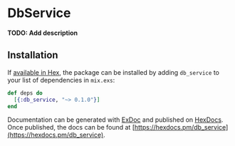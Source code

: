 # DbService

**TODO: Add description**

## Installation

If [available in Hex](https://hex.pm/docs/publish), the package can be installed
by adding `db_service` to your list of dependencies in `mix.exs`:

```elixir
def deps do
  [{:db_service, "~> 0.1.0"}]
end
```

Documentation can be generated with [ExDoc](https://github.com/elixir-lang/ex_doc)
and published on [HexDocs](https://hexdocs.pm). Once published, the docs can
be found at [https://hexdocs.pm/db_service](https://hexdocs.pm/db_service).


